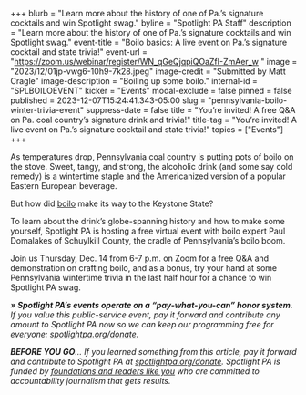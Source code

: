 +++
blurb = "Learn more about the history of one of Pa.’s signature cocktails and win Spotlight swag."
byline = "Spotlight PA Staff"
description = "Learn more about the history of one of Pa.’s signature cocktails and win Spotlight swag."
event-title = "Boilo basics: A live event on Pa.’s signature cocktail and state trivia!"
event-url = "https://zoom.us/webinar/register/WN_qGeQjqpiQOaZfI-ZmAer_w "
image = "2023/12/01jp-vwg6-10h9-7k28.jpeg"
image-credit = "Submitted by Matt Cragle"
image-description = "Boiling up some boilo."
internal-id = "SPLBOILOEVENT"
kicker = "Events"
modal-exclude = false
pinned = false
published = 2023-12-07T15:24:41.343-05:00
slug = "pennsylvania-boilo-winter-trivia-event"
suppress-date = false
title = "You’re invited! A free Q&A on Pa. coal country’s signature drink and trivia!"
title-tag = "You’re invited! A live event on Pa.’s signature cocktail and state trivia!"
topics = ["Events"]
+++

As temperatures drop, Pennsylvania coal country is putting pots of boilo on the stove. Sweet, tangy, and strong, the alcoholic drink (and some say cold remedy) is a wintertime staple and the Americanized version of a popular Eastern European beverage.

But how did <a href="https://www.spotlightpa.org/newsletters/palocal/theres-no-wrong-way-to-make-boilo-this-winter/">boilo</a> make its way to the Keystone State?

To learn about the drink’s globe-spanning history and how to make some yourself, Spotlight PA is hosting a free virtual event with boilo expert Paul Domalakes of Schuylkill County, the cradle of Pennsylvania’s boilo boom.

Join us Thursday, Dec. 14 from 6-7 p.m. on Zoom for a free Q&amp;A and demonstration on crafting boilo, and as a bonus, try your hand at some Pennsylvania wintertime trivia in the last half hour for a chance to win Spotlight PA swag.<strong></strong>

<strong><em>» Spotlight PA’s events operate on a “pay-what-you-can” honor system.</em></strong><em> If you value this public-service event, pay it forward and contribute any amount to Spotlight PA now so we can keep our programming free for everyone: </em><a href="https://www.spotlightpa.org/donate"><em>spotlightpa.org/donate</em></a><em>.</em>

<strong><em>BEFORE YOU GO</em></strong><em>… If you learned something from this article, pay it forward and contribute to Spotlight PA at </em><a href="https://www.spotlightpa.org/donate"><em>spotlightpa.org/donate</em></a><em>. Spotlight PA is funded by </em><a href="https://www.spotlightpa.org/support"><em>foundations and readers like you</em></a><em> who are committed to accountability journalism that gets results.</em>

